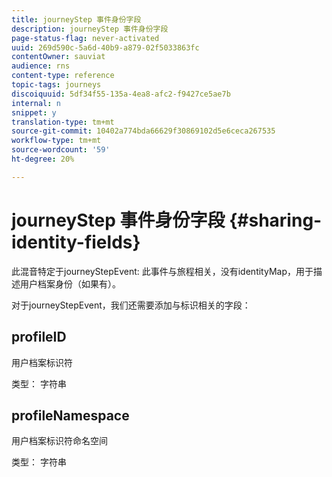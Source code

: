 ```yaml
---
title: journeyStep 事件身份字段
description: journeyStep 事件身份字段
page-status-flag: never-activated
uuid: 269d590c-5a6d-40b9-a879-02f5033863fc
contentOwner: sauviat
audience: rns
content-type: reference
topic-tags: journeys
discoiquuid: 5df34f55-135a-4ea8-afc2-f9427ce5ae7b
internal: n
snippet: y
translation-type: tm+mt
source-git-commit: 10402a774bda66629f30869102d5e6ceca267535
workflow-type: tm+mt
source-wordcount: '59'
ht-degree: 20%

---
```



# journeyStep 事件身份字段 {#sharing-identity-fields}

此混音特定于journeyStepEvent: 此事件与旅程相关，没有identityMap，用于描述用户档案身份（如果有）。

对于journeyStepEvent，我们还需要添加与标识相关的字段：

## profileID

用户档案标识符

类型： 字符串

## profileNamespace

用户档案标识符命名空间

类型： 字符串